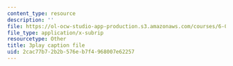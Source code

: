 ```yaml
---
content_type: resource
description: ''
file: https://ol-ocw-studio-app-production.s3.amazonaws.com/courses/6-004-computation-structures-spring-2017/2cac77b72b2b576eb7f4968007e62257_ckZo366TWGk.vtt
file_type: application/x-subrip
resourcetype: Other
title: 3play caption file
uid: 2cac77b7-2b2b-576e-b7f4-968007e62257
---
```

